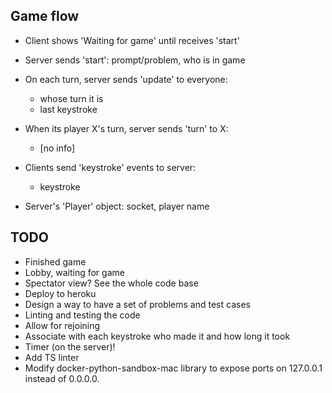 ## Game flow
* Client shows 'Waiting for game' until receives 'start'
* Server sends 'start': prompt/problem, who is in game
* On each turn, server sends 'update' to everyone:
   * whose turn it is
   * last keystroke
* When its player X's turn, server sends 'turn' to X:
   * [no info]
* Clients send 'keystroke' events to server:
   * keystroke

* Server's 'Player' object: socket, player name

## TODO
* Finished game
* Lobby, waiting for game
* Spectator view? See the whole code base
* Deploy to heroku
* Design a way to have a set of problems and test cases
* Linting and testing the code
* Allow for rejoining
* Associate with each keystroke who made it and how long it took
* Timer (on the server)!
* Add TS linter
* Modify docker-python-sandbox-mac library to expose ports on 127.0.0.1 instead of 0.0.0.0.